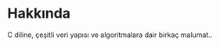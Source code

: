 # Hakkında

C diline, çeşitli veri yapısı ve algoritmalara dair birkaç malumat..























